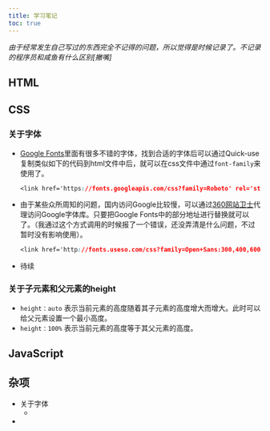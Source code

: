 ```yaml
---
title: 学习笔记
toc: true
---
```


*由于经常发生自己写过的东西完全不记得的问题，所以觉得是时候记录了。不记录的程序员和咸鱼有什么区别[撇嘴]*



## HTML



## CSS

### 关于字体

- [Google Fonts](https://www.google.com/fonts)里面有很多不错的字体，找到合适的字体后可以通过Quick-use复制类似如下的代码到html文件中后，就可以在css文件中通过`font-family`来使用了。

  ```css
  <link href='https://fonts.googleapis.com/css?family=Roboto' rel='stylesheet' type='text/css'>
  ```

- 由于某些众所周知的问题，国内访问Google比较慢，可以通过[360网站卫士](http://libs.useso.com/)代理访问Google字体库。只要把Google Fonts中的部分地址进行替换就可以了。（我通过这个方式调用的时候报了一个错误，还没弄清是什么问题，不过暂时没有影响使用）。

  ```css
  <link href='http://fonts.useso.com/css?family=Open+Sans:300,400,600&subset=latin,latin-ext' rel='stylesheet'>
  ```

- 待续

### 关于子元素和父元素的height

- `height：auto`  表示当前元素的高度随着其子元素的高度增大而增大。此时可以给父元素设置一个最小高度。
- `height：100%`  表示当前元素的高度等于其父元素的高度。

## JavaScript

## 杂项

- 关于字体
  - ​
- ​

